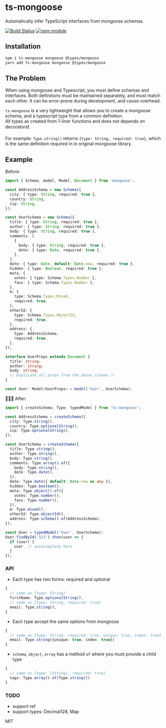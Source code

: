 # ts-mongoose

Automatically infer TypeScript interfaces from mongoose schemas.

[![Build Status](https://travis-ci.org/BetterCallSky/ts-mongoose.svg?branch=master)](https://travis-ci.org/BetterCallSky/ts-mongoose) [![npm module](https://badge.fury.io/js/ts-mongoose.svg)](https://www.npmjs.org/package/ts-mongoose)

## Installation

```bash
npm i ts-mongoose mongoose @types/mongoose
yarn add ts-mongoose mongoose @types/mongoose
```

## The Problem
When using mongoose and Typescript, you must define schemas and interfaces. Both definitions must be maintained separately, and must match each other. It can be error-prone during development, and cause overhead.  

`ts-mongoose` is a very lightweight that allows you to create a mongoose schema, and a typescript type from a common definition.  
All types as created from 1-liner functions and does not depends on decorators❗️.  

For example:
`Type.string()` returns `{type: String, required: true}`, which is the same definition required in in original mongoose library.

## Example

Before:

```ts
import { Schema, model, Model, Document } from 'mongoose';

const AddressSchema = new Schema({
  city: { type: String, required: true },
  country: String,
  zip: String,
});

const UserSchema = new Schema({
  title: { type: String, required: true },
  author: { type: String, required: true },
  body: { type: String, required: true },
  comments: [
    {
      body: { type: String, required: true },
      date: { type: Date, required: true },
    },
  ],
  date: { type: Date, default: Date.now, required: true },
  hidden: { type: Boolean, required: true },
  meta: {
    votes: { type: Schema.Types.Number },
    favs: { type: Schema.Types.Number },
  },
  m: {
    type: Schema.Types.Mixed,
    required: true,
  },
  otherId: {
    type: Schema.Types.ObjectId,
    required: true,
  },
  address: {
    type: AddressSchema,
    required: true,
  },
});

interface UserProps extends Document {
  title: string;
  author: string;
  body: string;
  // Duplicate all props from the above schema :(
}

const User: Model<UserProps> = model('User', UserSchema);

```

🎉🎉🎉 After:

```ts
import { createSchema, Type, typedModel } from 'ts-mongoose';

const AddressSchema = createSchema({
  city: Type.string(),
  country: Type.optionalString(),
  zip: Type.optionalString(),
});

const UserSchema = createSchema({
  title: Type.string(),
  author: Type.string(),
  body: Type.string(),
  comments: Type.array().of({
    body: Type.string(),
    date: Type.date(),
  }),
  date: Type.date({ default: Date.now as any }),
  hidden: Type.boolean(),
  meta: Type.object().of({
    votes: Type.number(),
    favs: Type.number(),
  }),
  m: Type.mixed(),
  otherId: Type.objectId(),
  address: Type.schema().of(AddressSchema),
});

const User = typedModel('User', UserSchema);
User.findById('123').then(user => {
  if (user) {
    user. // autocomplete here
  }
});
```


### API
- Each type has two forms: required and optional
```ts
{
  // same as {type: String}
  firstName: Type.optionalString(),
  // same as {type: String, required: true}
  email: Type.string(),
}
```
- Each type accept the same options from mongoose
```ts
{
  // same as {type: String, required: true, unique: true, index: true}
  email: Type.string({unique: true, index: true})
}
```
- `schema`, `object`, `array` has a method `of` where you must provide a child type
```ts
{
  // same as {type: [String], required: true}
  tags: Type.array().of(Type.string())
}
```

### TODO
- support ref
- support types: Decimal128, Map

MIT